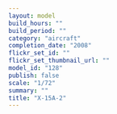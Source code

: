 ```yaml
---
layout: model
build_hours: ""
build_period: ""
category: "aircraft"
completion_date: "2008"
flickr_set_id: ""
flickr_set_thumbnail_url: ""
model_id: "128"
publish: false
scale: "1/72"
summary: ""
title: "X-15A-2"
---
```



